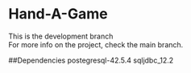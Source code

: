 # Hand-A-Game
This is the development branch </br>
For more info on the project, check the main branch.

##Dependencies
postegresql-42.5.4
sqljdbc_12.2